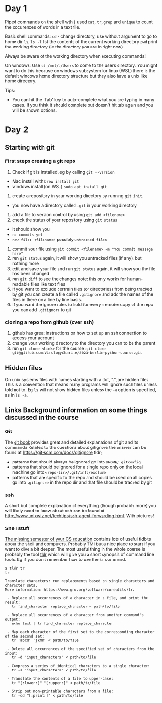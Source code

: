 # Day 1
Piped commands on the shell wth `|`
used `cat`, `tr`, `grep` and `unique` to count the occurences of words in a text file.

Basic shell commands:
`cd` - change directory, use without argument to go to home dir
`ls`, `ls -l` list the contents of the current working directory
`pwd` print the working directory (ie the directory you are in right now)

Always be aware of the working directory when executing commands!

On windows:
Use `cd /mnt/c/Users` to come to the users directory.
You might want to do this because on windows subsystem for linux (WSL) there is the default windows home directory structure
but they also have a unix like home directory.

Tips:
- You can hit the 'Tab' key to auto-complete what you are typing in many cases. 
  If you think it should complete but doesn't hit tab again and you will be shown options.

# Day 2

## Starting with git

### First steps creating a git repo

1. Check if git is installed, eg by calling `git --version`
  - Mac install with `brew install git`
  - windows install (on WSL) `sudo apt install git`
1. create a repository in your working directory by running `git init`.
  - you now have a directory called `.git` in your working directory
1. add a file to version control by using `git add <filename>`
1. check the status of your repository using `git status`
  - it should show you 
  -   `no commits yet`
  -   `new file: <filename>`
  possibly `untracked files`
1. commit your file using `git commit <filename> -m "You commit message here"`
1. run `git status` again, it will show you untracked files (if any), but nothing more
1. edit and save your file and run `git status` again, it will show you the file has been changed
1. run `git diff` to see the changes
  note: this only works for human-readable files like text files
1. if you want to exclude certrain files (or directories) from being tracked by git
  you can create a file called `.gitignore` and add the names of the files in there on a line by line basis.
1. If you want the ignore rules to hold for every (remote) copy of the repo you can add `.gitignore` to git

### cloning a repo from github (over ssh)
1. github has great instructions on how to set up an ssh connection to access your account
1. change your working directory to the directory you can to be the parent
1. run `git clone <link>`
  for the course :`git clone git@github.com:VirologyCharite/2023-berlin-python-course.git`


## Hidden files
On unix systems files with names starting with a dot, ".", are hidden files.
This is a convention that means many programs will ignore such files unless told not to.
Eg `ls` will not show hidden files unless the `-a` option is specified, as in `ls -a`.

## Links Background information on some things discussed in the course
### Git
The [git book](https://git-scm.com) provides great and detailed explanations of git and its commands
Related to the questions about gitignore the answer can be found at https://git-scm.com/docs/gitignore
tldr; 
- patterns that should always be ignored go into `$HOME/.gitconfig`
- patterns that should be ignored for a single repo only on the local machine
  go into `<repo-dir>/.git/info/exclude`
- patterns that are specific to the repo and should be used on all copies go into
  `.gitignore` in the repo dir and that file should be tracked by git

### ssh
A short but complete explanation of everything (though probably more) you will likely
need to know about ssh can be found at http://www.unixwiz.net/techtips/ssh-agent-forwarding.html.
With pictures!

### Shell stuff
[The missing semester of your CS education](https://missing.csail.mit.edu/) contains lots of useful
tidbits about the shell and computers. Probably TMI but a nice place to start if you want to dive a bit
deeper.
The most useful thing in the whole course is probably the tool [tldr](https://github.com/tldr-pages/tldr#how-do-i-use-it)
which will give you a short synopsis of command line tools.
Eg if you don't remember how to use the `tr` command:
```
$ tldr tr                                                                          
tr

Translate characters: run replacements based on single characters and character sets.
More information: https://www.gnu.org/software/coreutils/tr.

 - Replace all occurrences of a character in a file, and print the result:
   tr find_character replace_character < path/to/file

 - Replace all occurrences of a character from another command's output:
   echo text | tr find_character replace_character

 - Map each character of the first set to the corresponding character of the second set:
   tr 'abcd' 'jkmn' < path/to/file

 - Delete all occurrences of the specified set of characters from the input:
   tr -d 'input_characters' < path/to/file

 - Compress a series of identical characters to a single character:
   tr -s 'input_characters' < path/to/file

 - Translate the contents of a file to upper-case:
   tr "[:lower:]" "[:upper:]" < path/to/file

 - Strip out non-printable characters from a file:
   tr -cd "[:print:]" < path/to/file
```
